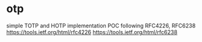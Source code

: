 # otp
simple TOTP and HOTP implementation POC following RFC4226, RFC6238
https://tools.ietf.org/html/rfc4226
https://tools.ietf.org/html/rfc6238